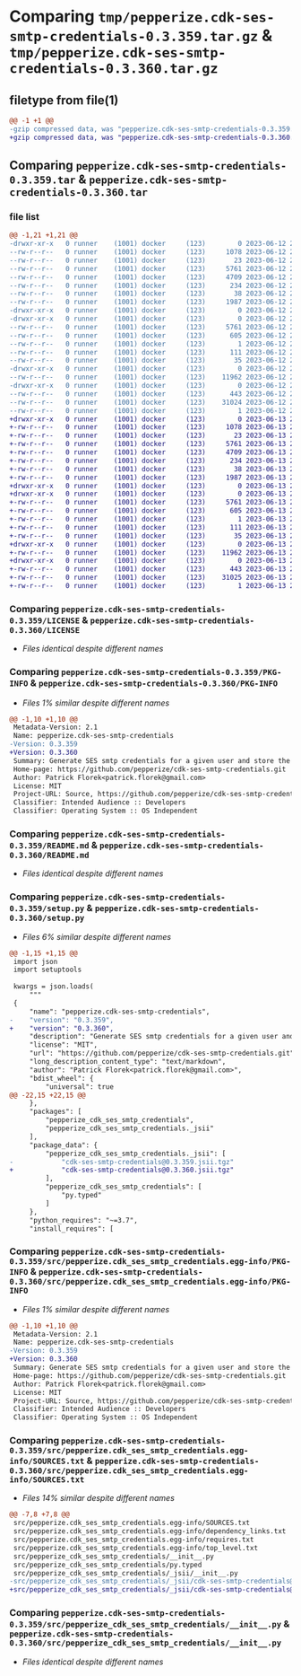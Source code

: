 # Comparing `tmp/pepperize.cdk-ses-smtp-credentials-0.3.359.tar.gz` & `tmp/pepperize.cdk-ses-smtp-credentials-0.3.360.tar.gz`

## filetype from file(1)

```diff
@@ -1 +1 @@
-gzip compressed data, was "pepperize.cdk-ses-smtp-credentials-0.3.359.tar", last modified: Mon Jun 12 23:16:10 2023, max compression
+gzip compressed data, was "pepperize.cdk-ses-smtp-credentials-0.3.360.tar", last modified: Tue Jun 13 23:14:35 2023, max compression
```

## Comparing `pepperize.cdk-ses-smtp-credentials-0.3.359.tar` & `pepperize.cdk-ses-smtp-credentials-0.3.360.tar`

### file list

```diff
@@ -1,21 +1,21 @@
-drwxr-xr-x   0 runner    (1001) docker     (123)        0 2023-06-12 23:16:10.127142 pepperize.cdk-ses-smtp-credentials-0.3.359/
--rw-r--r--   0 runner    (1001) docker     (123)     1078 2023-06-12 23:15:57.000000 pepperize.cdk-ses-smtp-credentials-0.3.359/LICENSE
--rw-r--r--   0 runner    (1001) docker     (123)       23 2023-06-12 23:15:57.000000 pepperize.cdk-ses-smtp-credentials-0.3.359/MANIFEST.in
--rw-r--r--   0 runner    (1001) docker     (123)     5761 2023-06-12 23:16:10.127142 pepperize.cdk-ses-smtp-credentials-0.3.359/PKG-INFO
--rw-r--r--   0 runner    (1001) docker     (123)     4709 2023-06-12 23:15:57.000000 pepperize.cdk-ses-smtp-credentials-0.3.359/README.md
--rw-r--r--   0 runner    (1001) docker     (123)      234 2023-06-12 23:15:57.000000 pepperize.cdk-ses-smtp-credentials-0.3.359/pyproject.toml
--rw-r--r--   0 runner    (1001) docker     (123)       38 2023-06-12 23:16:10.127142 pepperize.cdk-ses-smtp-credentials-0.3.359/setup.cfg
--rw-r--r--   0 runner    (1001) docker     (123)     1987 2023-06-12 23:15:57.000000 pepperize.cdk-ses-smtp-credentials-0.3.359/setup.py
-drwxr-xr-x   0 runner    (1001) docker     (123)        0 2023-06-12 23:16:10.127142 pepperize.cdk-ses-smtp-credentials-0.3.359/src/
-drwxr-xr-x   0 runner    (1001) docker     (123)        0 2023-06-12 23:16:10.127142 pepperize.cdk-ses-smtp-credentials-0.3.359/src/pepperize.cdk_ses_smtp_credentials.egg-info/
--rw-r--r--   0 runner    (1001) docker     (123)     5761 2023-06-12 23:16:10.000000 pepperize.cdk-ses-smtp-credentials-0.3.359/src/pepperize.cdk_ses_smtp_credentials.egg-info/PKG-INFO
--rw-r--r--   0 runner    (1001) docker     (123)      605 2023-06-12 23:16:10.000000 pepperize.cdk-ses-smtp-credentials-0.3.359/src/pepperize.cdk_ses_smtp_credentials.egg-info/SOURCES.txt
--rw-r--r--   0 runner    (1001) docker     (123)        1 2023-06-12 23:16:10.000000 pepperize.cdk-ses-smtp-credentials-0.3.359/src/pepperize.cdk_ses_smtp_credentials.egg-info/dependency_links.txt
--rw-r--r--   0 runner    (1001) docker     (123)      111 2023-06-12 23:16:10.000000 pepperize.cdk-ses-smtp-credentials-0.3.359/src/pepperize.cdk_ses_smtp_credentials.egg-info/requires.txt
--rw-r--r--   0 runner    (1001) docker     (123)       35 2023-06-12 23:16:10.000000 pepperize.cdk-ses-smtp-credentials-0.3.359/src/pepperize.cdk_ses_smtp_credentials.egg-info/top_level.txt
-drwxr-xr-x   0 runner    (1001) docker     (123)        0 2023-06-12 23:16:10.127142 pepperize.cdk-ses-smtp-credentials-0.3.359/src/pepperize_cdk_ses_smtp_credentials/
--rw-r--r--   0 runner    (1001) docker     (123)    11962 2023-06-12 23:15:57.000000 pepperize.cdk-ses-smtp-credentials-0.3.359/src/pepperize_cdk_ses_smtp_credentials/__init__.py
-drwxr-xr-x   0 runner    (1001) docker     (123)        0 2023-06-12 23:16:10.127142 pepperize.cdk-ses-smtp-credentials-0.3.359/src/pepperize_cdk_ses_smtp_credentials/_jsii/
--rw-r--r--   0 runner    (1001) docker     (123)      443 2023-06-12 23:15:57.000000 pepperize.cdk-ses-smtp-credentials-0.3.359/src/pepperize_cdk_ses_smtp_credentials/_jsii/__init__.py
--rw-r--r--   0 runner    (1001) docker     (123)    31024 2023-06-12 23:15:57.000000 pepperize.cdk-ses-smtp-credentials-0.3.359/src/pepperize_cdk_ses_smtp_credentials/_jsii/cdk-ses-smtp-credentials@0.3.359.jsii.tgz
--rw-r--r--   0 runner    (1001) docker     (123)        1 2023-06-12 23:15:57.000000 pepperize.cdk-ses-smtp-credentials-0.3.359/src/pepperize_cdk_ses_smtp_credentials/py.typed
+drwxr-xr-x   0 runner    (1001) docker     (123)        0 2023-06-13 23:14:35.739299 pepperize.cdk-ses-smtp-credentials-0.3.360/
+-rw-r--r--   0 runner    (1001) docker     (123)     1078 2023-06-13 23:14:23.000000 pepperize.cdk-ses-smtp-credentials-0.3.360/LICENSE
+-rw-r--r--   0 runner    (1001) docker     (123)       23 2023-06-13 23:14:23.000000 pepperize.cdk-ses-smtp-credentials-0.3.360/MANIFEST.in
+-rw-r--r--   0 runner    (1001) docker     (123)     5761 2023-06-13 23:14:35.739299 pepperize.cdk-ses-smtp-credentials-0.3.360/PKG-INFO
+-rw-r--r--   0 runner    (1001) docker     (123)     4709 2023-06-13 23:14:23.000000 pepperize.cdk-ses-smtp-credentials-0.3.360/README.md
+-rw-r--r--   0 runner    (1001) docker     (123)      234 2023-06-13 23:14:23.000000 pepperize.cdk-ses-smtp-credentials-0.3.360/pyproject.toml
+-rw-r--r--   0 runner    (1001) docker     (123)       38 2023-06-13 23:14:35.739299 pepperize.cdk-ses-smtp-credentials-0.3.360/setup.cfg
+-rw-r--r--   0 runner    (1001) docker     (123)     1987 2023-06-13 23:14:23.000000 pepperize.cdk-ses-smtp-credentials-0.3.360/setup.py
+drwxr-xr-x   0 runner    (1001) docker     (123)        0 2023-06-13 23:14:35.739299 pepperize.cdk-ses-smtp-credentials-0.3.360/src/
+drwxr-xr-x   0 runner    (1001) docker     (123)        0 2023-06-13 23:14:35.739299 pepperize.cdk-ses-smtp-credentials-0.3.360/src/pepperize.cdk_ses_smtp_credentials.egg-info/
+-rw-r--r--   0 runner    (1001) docker     (123)     5761 2023-06-13 23:14:35.000000 pepperize.cdk-ses-smtp-credentials-0.3.360/src/pepperize.cdk_ses_smtp_credentials.egg-info/PKG-INFO
+-rw-r--r--   0 runner    (1001) docker     (123)      605 2023-06-13 23:14:35.000000 pepperize.cdk-ses-smtp-credentials-0.3.360/src/pepperize.cdk_ses_smtp_credentials.egg-info/SOURCES.txt
+-rw-r--r--   0 runner    (1001) docker     (123)        1 2023-06-13 23:14:35.000000 pepperize.cdk-ses-smtp-credentials-0.3.360/src/pepperize.cdk_ses_smtp_credentials.egg-info/dependency_links.txt
+-rw-r--r--   0 runner    (1001) docker     (123)      111 2023-06-13 23:14:35.000000 pepperize.cdk-ses-smtp-credentials-0.3.360/src/pepperize.cdk_ses_smtp_credentials.egg-info/requires.txt
+-rw-r--r--   0 runner    (1001) docker     (123)       35 2023-06-13 23:14:35.000000 pepperize.cdk-ses-smtp-credentials-0.3.360/src/pepperize.cdk_ses_smtp_credentials.egg-info/top_level.txt
+drwxr-xr-x   0 runner    (1001) docker     (123)        0 2023-06-13 23:14:35.739299 pepperize.cdk-ses-smtp-credentials-0.3.360/src/pepperize_cdk_ses_smtp_credentials/
+-rw-r--r--   0 runner    (1001) docker     (123)    11962 2023-06-13 23:14:23.000000 pepperize.cdk-ses-smtp-credentials-0.3.360/src/pepperize_cdk_ses_smtp_credentials/__init__.py
+drwxr-xr-x   0 runner    (1001) docker     (123)        0 2023-06-13 23:14:35.739299 pepperize.cdk-ses-smtp-credentials-0.3.360/src/pepperize_cdk_ses_smtp_credentials/_jsii/
+-rw-r--r--   0 runner    (1001) docker     (123)      443 2023-06-13 23:14:23.000000 pepperize.cdk-ses-smtp-credentials-0.3.360/src/pepperize_cdk_ses_smtp_credentials/_jsii/__init__.py
+-rw-r--r--   0 runner    (1001) docker     (123)    31025 2023-06-13 23:14:23.000000 pepperize.cdk-ses-smtp-credentials-0.3.360/src/pepperize_cdk_ses_smtp_credentials/_jsii/cdk-ses-smtp-credentials@0.3.360.jsii.tgz
+-rw-r--r--   0 runner    (1001) docker     (123)        1 2023-06-13 23:14:23.000000 pepperize.cdk-ses-smtp-credentials-0.3.360/src/pepperize_cdk_ses_smtp_credentials/py.typed
```

### Comparing `pepperize.cdk-ses-smtp-credentials-0.3.359/LICENSE` & `pepperize.cdk-ses-smtp-credentials-0.3.360/LICENSE`

 * *Files identical despite different names*

### Comparing `pepperize.cdk-ses-smtp-credentials-0.3.359/PKG-INFO` & `pepperize.cdk-ses-smtp-credentials-0.3.360/PKG-INFO`

 * *Files 1% similar despite different names*

```diff
@@ -1,10 +1,10 @@
 Metadata-Version: 2.1
 Name: pepperize.cdk-ses-smtp-credentials
-Version: 0.3.359
+Version: 0.3.360
 Summary: Generate SES smtp credentials for a given user and store the credentials in a SecretsManager Secret.
 Home-page: https://github.com/pepperize/cdk-ses-smtp-credentials.git
 Author: Patrick Florek<patrick.florek@gmail.com>
 License: MIT
 Project-URL: Source, https://github.com/pepperize/cdk-ses-smtp-credentials.git
 Classifier: Intended Audience :: Developers
 Classifier: Operating System :: OS Independent
```

### Comparing `pepperize.cdk-ses-smtp-credentials-0.3.359/README.md` & `pepperize.cdk-ses-smtp-credentials-0.3.360/README.md`

 * *Files identical despite different names*

### Comparing `pepperize.cdk-ses-smtp-credentials-0.3.359/setup.py` & `pepperize.cdk-ses-smtp-credentials-0.3.360/setup.py`

 * *Files 6% similar despite different names*

```diff
@@ -1,15 +1,15 @@
 import json
 import setuptools
 
 kwargs = json.loads(
     """
 {
     "name": "pepperize.cdk-ses-smtp-credentials",
-    "version": "0.3.359",
+    "version": "0.3.360",
     "description": "Generate SES smtp credentials for a given user and store the credentials in a SecretsManager Secret.",
     "license": "MIT",
     "url": "https://github.com/pepperize/cdk-ses-smtp-credentials.git",
     "long_description_content_type": "text/markdown",
     "author": "Patrick Florek<patrick.florek@gmail.com>",
     "bdist_wheel": {
         "universal": true
@@ -22,15 +22,15 @@
     },
     "packages": [
         "pepperize_cdk_ses_smtp_credentials",
         "pepperize_cdk_ses_smtp_credentials._jsii"
     ],
     "package_data": {
         "pepperize_cdk_ses_smtp_credentials._jsii": [
-            "cdk-ses-smtp-credentials@0.3.359.jsii.tgz"
+            "cdk-ses-smtp-credentials@0.3.360.jsii.tgz"
         ],
         "pepperize_cdk_ses_smtp_credentials": [
             "py.typed"
         ]
     },
     "python_requires": "~=3.7",
     "install_requires": [
```

### Comparing `pepperize.cdk-ses-smtp-credentials-0.3.359/src/pepperize.cdk_ses_smtp_credentials.egg-info/PKG-INFO` & `pepperize.cdk-ses-smtp-credentials-0.3.360/src/pepperize.cdk_ses_smtp_credentials.egg-info/PKG-INFO`

 * *Files 1% similar despite different names*

```diff
@@ -1,10 +1,10 @@
 Metadata-Version: 2.1
 Name: pepperize.cdk-ses-smtp-credentials
-Version: 0.3.359
+Version: 0.3.360
 Summary: Generate SES smtp credentials for a given user and store the credentials in a SecretsManager Secret.
 Home-page: https://github.com/pepperize/cdk-ses-smtp-credentials.git
 Author: Patrick Florek<patrick.florek@gmail.com>
 License: MIT
 Project-URL: Source, https://github.com/pepperize/cdk-ses-smtp-credentials.git
 Classifier: Intended Audience :: Developers
 Classifier: Operating System :: OS Independent
```

### Comparing `pepperize.cdk-ses-smtp-credentials-0.3.359/src/pepperize.cdk_ses_smtp_credentials.egg-info/SOURCES.txt` & `pepperize.cdk-ses-smtp-credentials-0.3.360/src/pepperize.cdk_ses_smtp_credentials.egg-info/SOURCES.txt`

 * *Files 14% similar despite different names*

```diff
@@ -7,8 +7,8 @@
 src/pepperize.cdk_ses_smtp_credentials.egg-info/SOURCES.txt
 src/pepperize.cdk_ses_smtp_credentials.egg-info/dependency_links.txt
 src/pepperize.cdk_ses_smtp_credentials.egg-info/requires.txt
 src/pepperize.cdk_ses_smtp_credentials.egg-info/top_level.txt
 src/pepperize_cdk_ses_smtp_credentials/__init__.py
 src/pepperize_cdk_ses_smtp_credentials/py.typed
 src/pepperize_cdk_ses_smtp_credentials/_jsii/__init__.py
-src/pepperize_cdk_ses_smtp_credentials/_jsii/cdk-ses-smtp-credentials@0.3.359.jsii.tgz
+src/pepperize_cdk_ses_smtp_credentials/_jsii/cdk-ses-smtp-credentials@0.3.360.jsii.tgz
```

### Comparing `pepperize.cdk-ses-smtp-credentials-0.3.359/src/pepperize_cdk_ses_smtp_credentials/__init__.py` & `pepperize.cdk-ses-smtp-credentials-0.3.360/src/pepperize_cdk_ses_smtp_credentials/__init__.py`

 * *Files identical despite different names*

